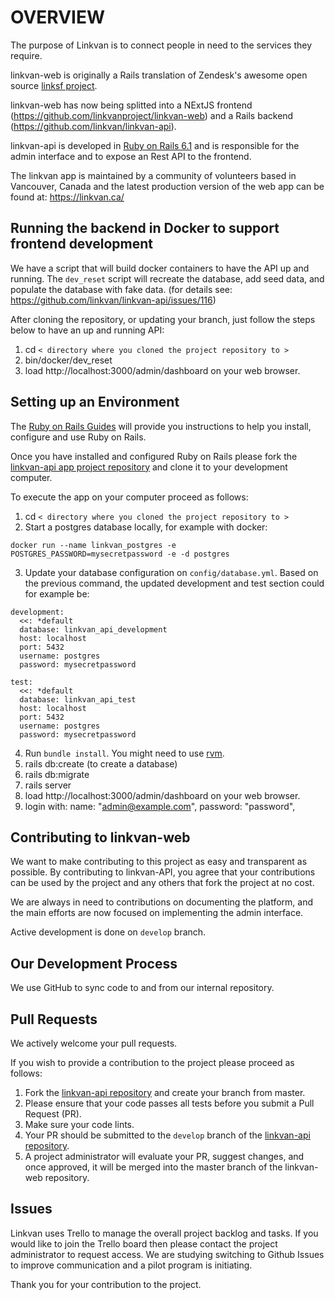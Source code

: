 # OVERVIEW
The purpose of Linkvan is to connect people in need to the services they require.

linkvan-web is originally a Rails translation of Zendesk's awesome open source [linksf project](https://github.com/zendesk/linksf).

linkvan-web has now being splitted into a NExtJS frontend (https://github.com/linkvanproject/linkvan-web) and a Rails backend (https://github.com/linkvan/linkvan-api).

linkvan-api is developed in [Ruby on Rails 6.1](https://rubyonrails.org/) and is responsible for the admin interface and to expose an Rest API to the frontend.

The linkvan app is maintained by a community of volunteers based in Vancouver, Canada and the latest production version of the web app can be found at: https://linkvan.ca/

## Running the backend in Docker to support frontend development

We have a script that will build docker containers to have the API up and running. The `dev_reset` script will recreate the database, add seed data, and populate the database with fake data. (for details see: https://github.com/linkvan/linkvan-api/issues/116)

After cloning the repository, or updating your branch, just follow the steps below to have an up and running API:
1. cd `< directory where you cloned the project repository to >`
2. bin/docker/dev_reset
3. load http://localhost:3000/admin/dashboard on your web browser.

## Setting up an Environment
The [Ruby on Rails Guides](https://guides.rubyonrails.org/) will provide you instructions to help you install, configure and use Ruby on Rails.

Once you have installed and configured Ruby on Rails please fork the [linkvan-api app project repository](https://github.com/linkvan/linkvan-api) and clone it to your development computer.

To execute the app on your computer proceed as follows:

1. cd `< directory where you cloned the project repository to >`
2. Start a postgres database locally, for example with docker:
```
docker run --name linkvan_postgres -e POSTGRES_PASSWORD=mysecretpassword -e -d postgres
```
3. Update your database configuration on `config/database.yml`. Based on the previous command, the updated development and test section could for example be:
```
development:
  <<: *default
  database: linkvan_api_development
  host: localhost
  port: 5432
  username: postgres
  password: mysecretpassword

test:
  <<: *default
  database: linkvan_api_test
  host: localhost
  port: 5432
  username: postgres
  password: mysecretpassword
```
4. Run `bundle install`. You might need to use [rvm](https://rvm.io/).
5. rails db:create (to create a database)
6. rails db:migrate
6. rails server
8. load http://localhost:3000/admin/dashboard on your web browser.
9. login with:
  name: "admin@example.com",
  password: "password",


## Contributing to linkvan-web  
We want to make contributing to this project as easy and transparent as possible. By contributing to linkvan-API, you agree that your contributions can be used by the project and any others that fork the project at no cost.

We are always in need to contributions on documenting the platform, and the main efforts are now focused on implementing the admin interface.

Active development is done on `develop` branch.

## Our Development Process
We use GitHub to sync code to and from our internal repository. 

## Pull Requests
We actively welcome your pull requests.

If you wish to provide a contribution to the project please proceed as follows:

1. Fork the [linkvan-api repository](https://github.com/linkvan/linkvan-api) and create your branch from master.
2. Please ensure that your code passes all tests before you submit a Pull Request (PR).
3. Make sure your code lints.
4. Your PR should be submitted to the `develop` branch of the [linkvan-api repository](https://github.com/linkvan/linkvan-api).
5. A project administrator will evaluate your PR, suggest changes, and once approved, it will be merged into the master branch of the linkvan-web repository. 

## Issues
Linkvan uses Trello to manage the overall project backlog and tasks. If you would like to join the Trello board then please contact the project administrator to request access. We are studying switching to Github Issues to improve communication and a pilot program is initiating.

Thank you for your contribution to the project.

